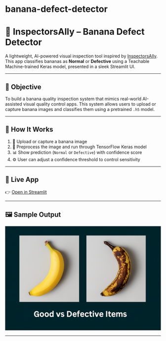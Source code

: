 # banana-defect-detector

# 🍌 InspectorsAlly – Banana Defect Detector

A lightweight, AI-powered visual inspection tool inspired by [InspectorsAlly](https://epiphany.ai/). This app classifies bananas as **Normal** or **Defective** using a Teachable Machine-trained Keras model, presented in a sleek Streamlit UI.

---

## 🎯 Objective

To build a banana quality inspection system that mimics real-world AI-assisted visual quality control apps. This system allows users to upload or capture banana images and classifies them using a pretrained `.h5` model.

---

## 🧠 How It Works

1. 📸 Upload or capture a banana image
2. 🧪 Preprocess the image and run through TensorFlow Keras model
3. 📊 Show prediction (`Normal` or `Defective`) with confidence score
4. ⚙️ User can adjust a confidence threshold to control sensitivity

---

## 🚀 Live App

👉 [Open in Streamlit](https://share.streamlit.io/sujal0411hwh/banana-defect-detector/main/app.py)

---

## 🖼️ Sample Output

![Preview](docs/goodvsbad.png)

---




